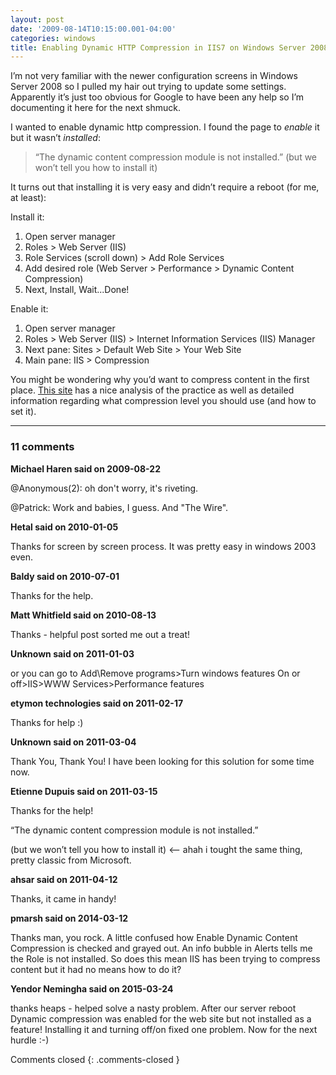 ```yaml
---
layout: post
date: '2009-08-14T10:15:00.001-04:00'
categories: windows
title: Enabling Dynamic HTTP Compression in IIS7 on Windows Server 2008
---
```


I’m not very familiar with the newer configuration screens in Windows Server 2008 so I pulled my hair out trying to update some settings. Apparently it’s just too obvious for Google to have been any help so I’m documenting it here for the next shmuck.

I wanted to enable dynamic http compression. I found the page to *enable* it but it wasn’t *installed*:

> “The dynamic content compression module is not installed.” (but we won’t tell you how to install it)

It turns out that installing it is very easy and didn’t require a reboot (for me, at least):


Install it:  

  1. Open server manager    
  2. Roles > Web Server (IIS)    
  3. Role Services (scroll down) > Add Role Services    
  4. Add desired role (Web Server > Performance > Dynamic Content Compression)    
  5. Next, Install, Wait...Done!

Enable it:  

  1. Open server manager
  2. Roles > Web Server (IIS) > Internet Information Services (IIS) Manager    
  3. Next pane: Sites > Default Web Site > Your Web Site    
  4. Main pane: IIS > Compression

You might be wondering why you’d want to compress content in the first place. [This site](http://weblogs.asp.net/owscott/archive/2009/02/22/iis-7-compression-good-bad-how-much.aspx) has a nice analysis of the practice as well as detailed information regarding what compression level you should use (and how to set it).

---

### 11 comments

**Michael Haren said on 2009-08-22**

@Anonymous(2): oh don't worry, it's riveting.

@Patrick: Work and babies, I guess. And "The Wire".

**Hetal said on 2010-01-05**

Thanks for screen by screen process. It was pretty easy in windows 2003 even.

**Baldy said on 2010-07-01**

Thanks for the help.

**Matt Whitfield said on 2010-08-13**

Thanks - helpful post sorted me out a treat!

**Unknown said on 2011-01-03**

or you can go to Add\Remove programs>Turn windows features On or off>IIS>WWW Services>Performance features

**etymon technologies said on 2011-02-17**

Thanks for help :)

**Unknown said on 2011-03-04**

Thank You, Thank You! I have been looking for this solution for some time now.

**Etienne Dupuis said on 2011-03-15**

Thanks for the help!

“The dynamic content compression module is not installed.” 

(but we won’t tell you how to install it) <-- ahah i tought the same thing, pretty classic from Microsoft.

**ahsar said on 2011-04-12**

Thanks, it came in handy!

**pmarsh said on 2014-03-12**

Thanks man, you rock.  A little confused how Enable Dynamic Content Compression is checked and grayed out.  An info bubble in Alerts tells me the Role is not installed.  So does this mean IIS has been trying to compress content but it had no means how to do it?

**Yendor Nemingha said on 2015-03-24**

thanks heaps - helped solve a nasty problem. After our server reboot Dynamic compression was enabled for the web site but not installed as a feature! Installing it and turning off/on fixed one problem. Now for the next hurdle :-)

Comments closed
{: .comments-closed }